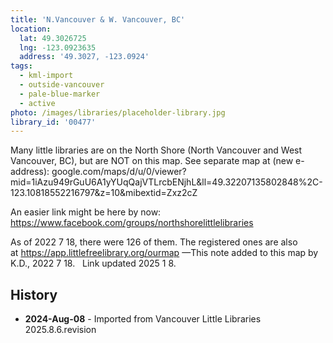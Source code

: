 ```yaml
---
title: 'N.Vancouver & W. Vancouver, BC'
location:
  lat: 49.3026725
  lng: -123.0923635
  address: '49.3027, -123.0924'
tags:
  - kml-import
  - outside-vancouver
  - pale-blue-marker
  - active
photo: /images/libraries/placeholder-library.jpg
library_id: '00477'
---
```

Many little libraries are on the North Shore (North Vancouver and West Vancouver, BC), 
but are NOT on this map. 
 See separate map at (new e-address):
google.com/maps/d/u/0/viewer?mid=1iAzu949rGuU6A1yYUqQajVTLrcbENjhL&ll=49.32207135802848%2C-123.10818552216797&z=10&mibextid=Zxz2cZ 

An easier link might be here by now:
https://www.facebook.com/groups/northshorelittlelibraries

As of 2022 7 18, there were 126 of them.
 The registered ones are also at https://app.littlefreelibrary.org/ourmap
 —This note added to this map by K.D., 
2022 7 18.   Link updated 2025 1 8.

## History
- **2024-Aug-08** - Imported from Vancouver Little Libraries 2025.8.6.revision
